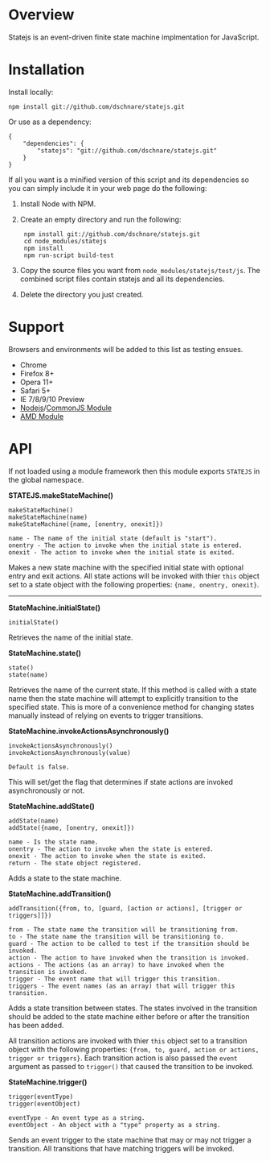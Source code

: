 # Overview

Statejs is an event-driven finite state machine implmentation for JavaScript.


# Installation

Install locally:

	npm install git://github.com/dschnare/statejs.git

Or use as a dependency:

	{
		"dependencies": {
			"statejs": "git://github.com/dschnare/statejs.git"
		}
	}

If all you want is a minified version of this script and its dependencies so you can simply include it in your web page do the following:

1. Install Node with NPM.
2. Create an empty directory and run the following:

		npm install git://github.com/dschnare/statejs.git
		cd node_modules/statejs
		npm install
		npm run-script build-test

3. Copy the source files you want from `node_modules/statejs/test/js`. The combined script files contain statejs and all its dependencies.
4. Delete the directory you just created.


# Support

Browsers and environments will be added to this list as testing ensues.

- Chrome
- Firefox 8+
- Opera 11+
- Safari 5+
- IE 7/8/9/10 Preview
- [Nodejs](http://nodejs.org/docs/latest/api/modules.html)/[CommonJS Module](http://wiki.commonjs.org/wiki/Modules/1.1)
- [AMD Module](https://github.com/dschnare/definejs)


# API

If not loaded using a module framework then this module exports `STATEJS` in the global namespace.

**STATEJS.makeStateMachine()**

	makeStateMachine()
	makeStateMachine(name)
	makeStateMachine({name, [onentry, onexit]})

	name - The name of the initial state (default is "start").
	onentry - The action to invoke when the initial state is entered.
	onexit - The action to invoke when the initial state is exited.

Makes a new state machine with the specified initial state with optional entry and exit actions. All state actions will be invoked with thier `this` object set to a state object with the following properties: `{name, onentry, onexit}`.

---

**StateMachine.initialState()**

	initialState()

Retrieves the name of the initial state.

**StateMachine.state()**

	state()
	state(name)

Retrieves the name of the current state. If this method is called with a state name then the state machine will attempt to explicitly transition to the specified state. This is more of a convenience method for changing states manually instead of relying on events to trigger transitions.

**StateMachine.invokeActionsAsynchronously()**

	invokeActionsAsynchronously()
	invokeActionsAsynchronously(value)

	Default is false.

This will set/get the flag that determines if state actions are invoked asynchronously or not.


**StateMachine.addState()**

	addState(name)
	addState({name, [onentry, onexit]})

	name - Is the state name.
	onentry - The action to invoke when the state is entered.
	onexit - The action to invoke when the state is exited.
	return - The state object registered.

Adds a state to the state machine.

**StateMachine.addTransition()**

	addTransition({from, to, [guard, [action or actions], [trigger or triggers]]})

	from - The state name the transition will be transitioning from.
	to - The state name the transition will be transitioning to.
	guard - The action to be called to test if the transition should be invoked.
	action - The action to have invoked when the transition is invoked.
	actions - The actions (as an array) to have invoked when the transition is invoked.
	trigger - The event name that will trigger this transition.
	triggers - The event names (as an array) that will trigger this transition.

Adds a state transition between states. The states involved in the transition should be added to the state machine either before or after the transition has been added.

All transition actions are invoked with thier `this` object set to a transition object with the following properties: `{from, to, guard, action or actions, trigger or triggers}`. Each transition action is also passed the `event` argument as passed to `trigger()` that caused the transition to be invoked.


**StateMachine.trigger()**

	trigger(eventType)
	trigger(eventObject)

	eventType - An event type as a string.
	eventObject - An object with a "type" property as a string.

Sends an event trigger to the state machine that may or may not trigger a transition. All transitions that have matching triggers will be invoked.